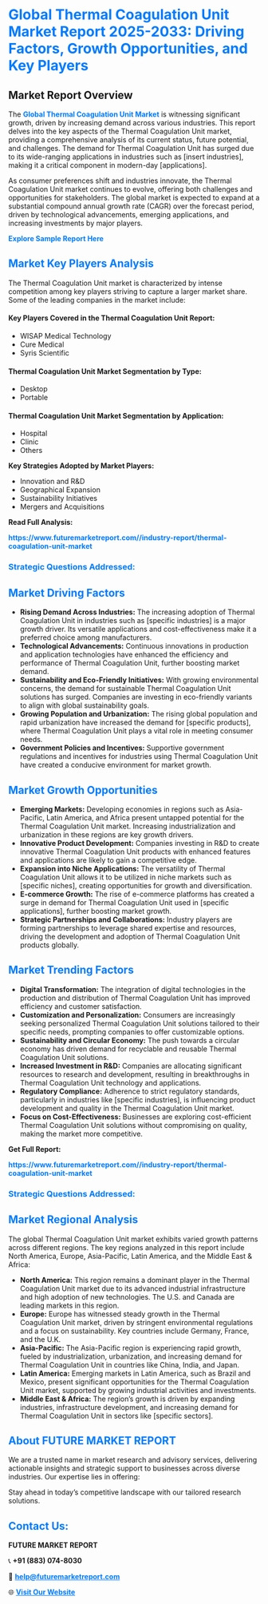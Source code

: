 <h1 style="color: #007BFF;">Global Thermal Coagulation Unit Market Report 2025-2033: Driving Factors, Growth Opportunities, and Key Players</h1>

<section id="overview">
<h2>Market Report Overview</h2>
<p>The <a href="https://www.futuremarketreport.com//industry-report/thermal-coagulation-unit-market" style="color: #007BFF; text-decoration: none;"><strong>Global Thermal Coagulation Unit Market</strong></a> is witnessing significant growth, driven by increasing demand across various industries. This report delves into the key aspects of the Thermal Coagulation Unit market, providing a comprehensive analysis of its current status, future potential, and challenges. The demand for Thermal Coagulation Unit has surged due to its wide-ranging applications in industries such as [insert industries], making it a critical component in modern-day [applications].</p>
<p>As consumer preferences shift and industries innovate, the Thermal Coagulation Unit market continues to evolve, offering both challenges and opportunities for stakeholders. The global market is expected to expand at a substantial compound annual growth rate (CAGR) over the forecast period, driven by technological advancements, emerging applications, and increasing investments by major players.</p>
</section>

<section id="overview">
<p><a href="https://www.futuremarketreport.com//request-sample/reportId=79367" style="color: #007BFF; text-decoration: none;"><strong>Explore Sample Report Here</strong></a></p>
</section>

<section id="key-players">
<h2 style="color: #007BFF;">Market Key Players Analysis</h2>
<p>The Thermal Coagulation Unit market is characterized by intense competition among key players striving to capture a larger market share. Some of the leading companies in the market include:</p>
<h4>Key Players Covered in the Thermal Coagulation Unit Report:</h4>
<ul><li>WISAP Medical Technology</li><li>Cure Medical</li><li>Syris Scientific</li></ul>
<h4>Thermal Coagulation Unit Market Segmentation by Type:</h4>
<ul><li>Desktop</li><li>Portable</li></ul>

<h4>Thermal Coagulation Unit Market Segmentation by Application:</h4>
<ul><li>Hospital</li><li>Clinic</li><li>Others</li></ul>
<p><strong>Key Strategies Adopted by Market Players:</strong></p>
<ul>
<li>Innovation and R&D</li>
<li>Geographical Expansion</li>
<li>Sustainability Initiatives</li>
<li>Mergers and Acquisitions</li>
</ul>
</section>

<section>
<p><strong>Read Full Analysis: </strong></p><a href="https://www.futuremarketreport.com//industry-report/thermal-coagulation-unit-market" style="color: #007BFF; text-decoration: none;"><strong>https://www.futuremarketreport.com//industry-report/thermal-coagulation-unit-market</strong></a>
<h3 style="color: #007BFF;">Strategic Questions Addressed:</h3>
</section>

<section id="driving-factors">
<h2 style="color: #007BFF;">Market Driving Factors</h2>
<ul>
<li><strong>Rising Demand Across Industries:</strong> The increasing adoption of Thermal Coagulation Unit in industries such as [specific industries] is a major growth driver. Its versatile applications and cost-effectiveness make it a preferred choice among manufacturers.</li>
<li><strong>Technological Advancements:</strong> Continuous innovations in production and application technologies have enhanced the efficiency and performance of Thermal Coagulation Unit, further boosting market demand.</li>
<li><strong>Sustainability and Eco-Friendly Initiatives:</strong> With growing environmental concerns, the demand for sustainable Thermal Coagulation Unit solutions has surged. Companies are investing in eco-friendly variants to align with global sustainability goals.</li>
<li><strong>Growing Population and Urbanization:</strong> The rising global population and rapid urbanization have increased the demand for [specific products], where Thermal Coagulation Unit plays a vital role in meeting consumer needs.</li>
<li><strong>Government Policies and Incentives:</strong> Supportive government regulations and incentives for industries using Thermal Coagulation Unit have created a conducive environment for market growth.</li>
</ul>
</section>

<section id="growth-opportunities">
<h2 style="color: #007BFF;">Market Growth Opportunities</h2>
<ul>
<li><strong>Emerging Markets:</strong> Developing economies in regions such as Asia-Pacific, Latin America, and Africa present untapped potential for the Thermal Coagulation Unit market. Increasing industrialization and urbanization in these regions are key growth drivers.</li>
<li><strong>Innovative Product Development:</strong> Companies investing in R&D to create innovative Thermal Coagulation Unit products with enhanced features and applications are likely to gain a competitive edge.</li>
<li><strong>Expansion into Niche Applications:</strong> The versatility of Thermal Coagulation Unit allows it to be utilized in niche markets such as [specific niches], creating opportunities for growth and diversification.</li>
<li><strong>E-commerce Growth:</strong> The rise of e-commerce platforms has created a surge in demand for Thermal Coagulation Unit used in [specific applications], further boosting market growth.</li>
<li><strong>Strategic Partnerships and Collaborations:</strong> Industry players are forming partnerships to leverage shared expertise and resources, driving the development and adoption of Thermal Coagulation Unit products globally.</li>
</ul>
</section>

<section id="trending-factors">
<h2 style="color: #007BFF;">Market Trending Factors</h2>
<ul>
<li><strong>Digital Transformation:</strong> The integration of digital technologies in the production and distribution of Thermal Coagulation Unit has improved efficiency and customer satisfaction.</li>
<li><strong>Customization and Personalization:</strong> Consumers are increasingly seeking personalized Thermal Coagulation Unit solutions tailored to their specific needs, prompting companies to offer customizable options.</li>
<li><strong>Sustainability and Circular Economy:</strong> The push towards a circular economy has driven demand for recyclable and reusable Thermal Coagulation Unit solutions.</li>
<li><strong>Increased Investment in R&D:</strong> Companies are allocating significant resources to research and development, resulting in breakthroughs in Thermal Coagulation Unit technology and applications.</li>
<li><strong>Regulatory Compliance:</strong> Adherence to strict regulatory standards, particularly in industries like [specific industries], is influencing product development and quality in the Thermal Coagulation Unit market.</li>
<li><strong>Focus on Cost-Effectiveness:</strong> Businesses are exploring cost-efficient Thermal Coagulation Unit solutions without compromising on quality, making the market more competitive.</li>
</ul>
</section>

<section>
<p><strong>Get Full Report: </strong></p><a href="https://www.futuremarketreport.com//industry-report/thermal-coagulation-unit-market" style="color: #007BFF; text-decoration: none;"><strong>https://www.futuremarketreport.com//industry-report/thermal-coagulation-unit-market</strong></a>
<h3 style="color: #007BFF;">Strategic Questions Addressed:</h3>
</section>


<section id="regional-analysis">
<h2 style="color: #007BFF;">Market Regional Analysis</h2>
<p>The global Thermal Coagulation Unit market exhibits varied growth patterns across different regions. The key regions analyzed in this report include North America, Europe, Asia-Pacific, Latin America, and the Middle East & Africa:</p>
<ul>
<li><strong>North America:</strong> This region remains a dominant player in the Thermal Coagulation Unit market due to its advanced industrial infrastructure and high adoption of new technologies. The U.S. and Canada are leading markets in this region.</li>
<li><strong>Europe:</strong> Europe has witnessed steady growth in the Thermal Coagulation Unit market, driven by stringent environmental regulations and a focus on sustainability. Key countries include Germany, France, and the U.K.</li>
<li><strong>Asia-Pacific:</strong> The Asia-Pacific region is experiencing rapid growth, fueled by industrialization, urbanization, and increasing demand for Thermal Coagulation Unit in countries like China, India, and Japan.</li>
<li><strong>Latin America:</strong> Emerging markets in Latin America, such as Brazil and Mexico, present significant opportunities for the Thermal Coagulation Unit market, supported by growing industrial activities and investments.</li>
<li><strong>Middle East & Africa:</strong> The region’s growth is driven by expanding industries, infrastructure development, and increasing demand for Thermal Coagulation Unit in sectors like [specific sectors].</li>
</ul>
</section>

<footer>
<h2 style="color: #007BFF;">About FUTURE MARKET REPORT</h2>
<p>We are a trusted name in market research and advisory services, delivering actionable insights and strategic support to businesses across diverse industries. Our expertise lies in offering:</p>

<p>Stay ahead in today’s competitive landscape with our tailored research solutions.</p>

<h2 style="color: #007BFF;">Contact Us:</h2>
<p><strong>FUTURE MARKET REPORT</strong></p>
<p>📞 <strong>+91 (883) 074-8030</strong></p>
<p>📧 <strong><a href="mailto:help@futuremarketreport.com" style="color: #007BFF;">help@futuremarketreport.com</a></strong></p>
<p>🌐 <strong><a href="https://www.futuremarketreport.com/" style="color: #007BFF;">Visit Our Website</a></strong></p>
</footer>